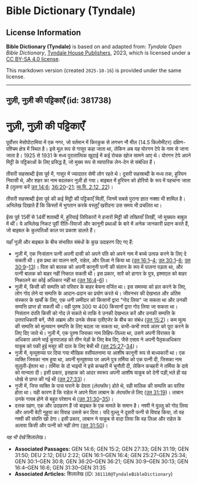 # Bible Dictionary (Tyndale)

## License Information

**Bible Dictionary (Tyndale)** is based on and adapted from: _Tyndale Open Bible Dictionary_, [Tyndale House Publishers](https://tyndaleopenresources.com/), 2023, which is licensed under a [CC BY-SA 4.0 license](https://creativecommons.org/licenses/by-sa/4.0/legalcode.en).

This markdown version (created `2025-10-16`) is provided under the same license.



--------------------------------

## नुज़ी, नुज़ी की पट्टिकाएँ (id: 381738)

नुज़ी, नुज़ी की पट्टिकाएँ
=========================

पूर्वोत्तर मेसोपोटामिया में एक नगर, जो वर्तमान में किरकुक से लगभग नौ मील (14\.5 किलोमीटर) दक्षिण\-पश्चिम क्षेत्र में स्थित है। इसे मूल रूप से गासुर कहा जाता था, लेकिन अब यह योरगन टेपे के नाम से जाना जाता है। 1925 से 1931 के मध्य पुरातात्विक खुदाई में कई रोचक खोज सामने आए थे। योरगन टेपे अपने मिट्टी के पट्टिकाओं के लिए प्रसिद्ध है, जो मुख्य रूप से व्यापारिक लेन\-देन से संबंधित हैं।

तीसरी सहस्राब्दी ईसा पूर्व में, गासुर में ज्यादातर सेमी लोग रहते थे। दूसरी सहस्राब्दी के मध्य तक, हुरियन निवासी थे, और शहर का नाम बदलकर नुज़ी हो गया। बाइबल में हुरियन को होरियो के रूप में पहचाना जाता है (तुलना करें [उत 14:6](https://ref.ly/Gen14:6); [36:20](https://ref.ly/Gen36:20-Gen36:21)–[21](https://ref.ly/Gen36:20-Gen36:21); [व्य.वि. 2:12, 22](https://ref.ly/Deut2:12,Deut2:22))।

तीसरी सहस्राब्दी ईसा पूर्व की कई मिट्टी की पट्टिकाएँ मिलीं, जिनमें सबसे पुराना ज्ञात नक्शा भी शामिल है। अभिलेख दिखाते हैं कि किस्तों में भुगतान करके वस्तुएँ खरीदना उस समय भी प्रचलित था।

ईसा पूर्व 15वीं से 14वीं शताब्दी में, हुरियाई लिपिकारों ने हजारों मिट्टी की तख्तियाँ लिखीं, जो मुख्यतः बाबुल में थीं। ये अभिलेख निकट पूर्वी रीति\-रिवाजों और कानूनी प्रथाओं के बारे में अनेक जानकारी प्रदान करते हैं, जो बाइबल के कुल्पतिओं काल पर प्रकाश डालते हैं।

यहाँ नूज़ी और बाइबल के बीच संभावित संबंधों के कुछ उदाहरण दिए गए हैं:

* नुज़ी में, एक निःसंतान पत्नी अपनी दासी को अपने पति को अपने नाम में बच्चे उत्पन्न करने के लिए दे सकती थी। इस प्रथा का पालन सारै, राहेल, और लिआ ने किया था ([उत 16:1](https://ref.ly/Gen16:1-Gen16:4)–[4](https://ref.ly/Gen16:1-Gen16:4); [उत 30:1](https://ref.ly/Gen30:1-Gen30:8)–[8](https://ref.ly/Gen30:1-Gen30:8); [उत 30:9](https://ref.ly/Gen30:9-Gen30:13)–[13](https://ref.ly/Gen30:9-Gen30:13))। पिता को बालक को अपनी कानूनी पत्नी की संतान के रूप में पालना पड़ता था, और पत्नी बालक को बाहर नहीं निकाल सकती थी। इस प्रकार, सारै को हागार के पुत्र, इश्माएल को बाहर निकालने का कोई अधिकार नहीं था ([उत 16:4](https://ref.ly/Gen16:4-Gen16:6)–[6](https://ref.ly/Gen16:4-Gen16:6))।
* नुज़ी में, किसी की सम्पत्ति को परिवार के बाहर बेचना वर्जित था। इस समस्या को हल करने के लिए, लोग गोद लेने या सम्पत्ति के आदान\-प्रदान का प्रयोग करते थे। जीवनभर की देखभाल और अंतिम संस्कार के खर्चों के लिए, एक धनी ज़मींदार को किसानों द्वारा "गोद लिया" जा सकता था और उनकी सम्पत्ति प्राप्त हो सकती थी। वही पुरुष 300 या 400 किसानों द्वारा गोद लिया जा सकता था। निसंतान दंपति किसी को गोद ले सकते थे ताकि वे उनकी देखभाल करें और उनकी सम्पत्ति के उत्तराधिकारी बनें, जैसे अब्राम और उनके सेवक एलीएजेर के बीच का संबंध ([उत 15:2](https://ref.ly/Gen15:2))। कम मूल्य की सम्पत्ति को मूल्यवान सम्पत्ति के लिए बदला जा सकता था, कभी\-कभी रुपये अंतर को पूरा करने के लिए दिए जाते थे। नुज़ी में, एक पुरुष जिसका नाम तिहिप\-तिल्ला था, उसने अपनी विरासत के अधिकार अपने भाई कुरपाज़ाह को तीन भेड़ों के लिए बेच दिए, जैसे एसाव ने अपनी पैतृकअधिकार याकूब को पकी हुई मसूर की दाल के लिए बेची थी ([उत 25:27](https://ref.ly/Gen25:27-Gen25:34)–[34](https://ref.ly/Gen25:27-Gen25:34))।
* नुजी में, मृत्युशय्या पर दिया गया मौखिक वसीयतनामा या आशीष कानूनी रूप से बाध्यकारी था। एक व्यक्ति जिसका नाम हूया था, अपनी मृत्युशय्या पर अपने पुत्र तर्मिया को एक पत्नी दी, जिसका नाम सुलुली\-ईश्तर था। तर्मिया के दो भाइयों ने इसे कचहरी में चुनौती दी, लेकिन कचहरी ने तर्मिया के दावे को मान्यता दी। इसी प्रकार, इसहाक को आदर स्वरूप अपनी आशीष याकूब को देनी पड़ी,भले ही वह धोखे से प्राप्त की गई थी ([उत 27:33](https://ref.ly/Gen27:33))।
* नुजी में, जिस व्यक्ति के पास घराने के देवता (*तेराफीम* ) होते थे, वही मालिक की सम्पत्ति का वारिस होता था। यही कारण है कि राहेल ने अपने पिता लाबान के *तेराफीम* ले लिए ([उत 31:19](https://ref.ly/Gen31:19))। लाबान उनके गायब होने से बहुत परेशान थे ([उत 31:30](https://ref.ly/Gen31:30-Gen31:35)–[35](https://ref.ly/Gen31:30-Gen31:35))।
* दत्तक ग्रहण, एक और उदाहरण हैं जो बाइबल के एक मामले के समान है। नश्वी ने वुल्लू को गोद लिया और अपनी बेटी नुहूया का विवाह उससे कर दिया। यदि वुल्लू ने दूसरी पत्नी से विवाह किया, तो वह नश्वी की संपत्ति खो देगा। इसी प्रकार, लाबान ने याकूब से वादा लिया कि वह लिआ और राहेल के अलावा किसी और पत्नी को नहीं लेगा ([उत 31:50](https://ref.ly/Gen31:50))।

*यह भी देखें* शिलालेख।

* **Associated Passages:** GEN 14:6; GEN 15:2; GEN 27:33; GEN 31:19; GEN 31:50; DEU 2:12; DEU 2:22; GEN 16:1–GEN 16:4; GEN 25:27–GEN 25:34; GEN 30:1–GEN 30:8; GEN 36:20–GEN 36:21; GEN 30:9–GEN 30:13; GEN 16:4–GEN 16:6; GEN 31:30–GEN 31:35
* **Associated Articles:** शिलालेख (ID: `381110@TyndaleBibleDictionary`)


